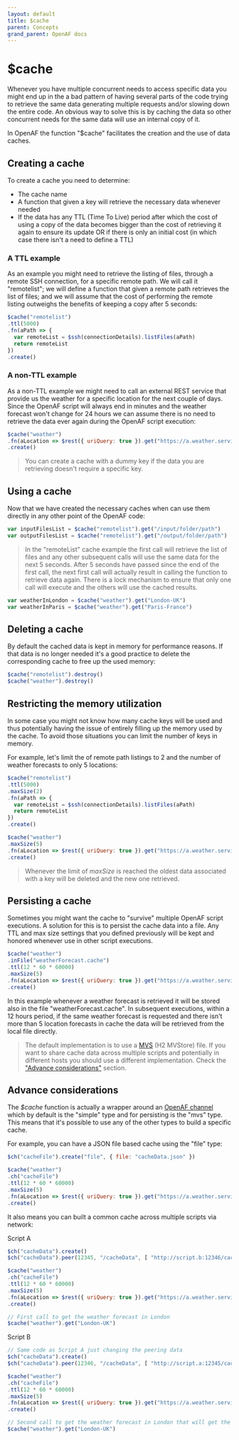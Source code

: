 ```yaml
---
layout: default
title: $cache
parent: Concepts
grand_parent: OpenAF docs
---
```

# $cache

Whenever you have multiple concurrent needs to access specific data you might end up in the a bad pattern of having several parts of the code trying to retrieve the same data generating multiple requests and/or slowing down the entire code. 
An obvious way to solve this is by caching the data so other concurrent needs for the same data will use an internal copy of it.

In OpenAF the function "$cache" facilitates the creation and the use of data caches.

## Creating a cache

To create a cache you need to determine:
* The cache name
* A function that given a key will retrieve the necessary data whenever needed
* If the data has any TTL (Time To Live) period after which the cost of using a copy of the data becomes bigger than the cost of retrieving it again to ensure its update OR if there is only an initial cost (in which case there isn't a need to define a TTL)

### A TTL example

As an example you might need to retrieve the listing of files, through a remote SSH connection, for a specific remote path. We will call it "remotelist"; we will define a function that given a remote path retrieves the list of files; and we will assume that the cost of performing the remote listing outweighs the benefits of keeping a copy after 5 seconds:

````javascript
$cache("remotelist")
.ttl(5000)
.fn(aPath => {
  var remoteList = $ssh(connectionDetails).listFiles(aPath)
  return remoteList
})
.create()
````

### A non-TTL example

As a non-TTL example we might need to call an external REST service that provide us the weather for a specific location for the next couple of days. Since the OpenAF script will always end in minutes and the weather forecast won't change for 24 hours we can assume there is no need to retrieve the data ever again during the OpenAF script execution:

````javascript
$cache("weather")
.fn(aLocation => $rest({ uriQuery: true }).get("https://a.weather.service", { loc: aLocation }))
.create()
````

> You can create a cache with a dummy key if the data you are retrieving doesn't require a specific key.

## Using a cache

Now that we have created the necessary caches when can use them directly in any other point of the OpenAF code:

````javascript
var inputFilesList = $cache("remotelist").get("/input/folder/path")
var outputFilesList = $cache("remotelist").get("/output/folder/path")
````

> In the "remoteList" cache example the first call will retrieve the list of files and any other subsequent calls will use the same data for the next 5 seconds. After 5 seconds have passed since the end of the first call, the next first call will actually result in calling the function to retrieve data again. There is a lock mechanism to ensure that only one call will execute and the others will use the cached results.

````javascript
var weatherInLondon = $cache("weather").get("London-UK")
var weatherInParis = $cache("weather").get("Paris-France")
````

## Deleting a cache

By default the cached data is kept in memory for performance reasons. If that data is no longer needed it's a good practice to delete the corresponding cache to free up the used memory:

````javascript
$cache("remotelist").destroy()
$cache("weather").destroy()
````

## Restricting the memory utilization

In some case you might not know how many cache keys will be used and thus potentially having the issue of entirely filling up the memory used by the cache. To avoid those situations you can limit the number of keys in memory.

For example, let's limit the of remote path listings to 2 and the number of weather forecasts to only 5 locations:

````javascript
$cache("remotelist")
.ttl(5000)
.maxSize(2)
.fn(aPath => {
  var remoteList = $ssh(connectionDetails).listFiles(aPath)
  return remoteList
})
.create()

$cache("weather")
.maxSize(5)
.fn(aLocation => $rest({ uriQuery: true }).get("https://a.weather.service", { loc: aLocation }))
.create()
````

> Whenever the limit of *maxSize* is reached the oldest data associated with a key will be deleted and the new one retrieved.

## Persisting a cache

Sometimes you might want the cache to "survive" multiple OpenAF script executions. A solution for this is to persist the cache data into a file. Any TTL and max size settings that you defined previously will be kept and honored whenever use in other script executions.

````javascript
$cache("weather")
.inFile("weatherForecast.cache")
.ttl(12 * 60 * 60000)
.maxSize(5)
.fn(aLocation => $rest({ uriQuery: true }).get("https://a.weather.service", { loc: aLocation }))
.create()
````

In this example whenever a weather forecast is retrieved it will be stored also in the file "weatherForecast.cache". In subsequent executions, within a 12 hours period, if the same weather forecast is requested and there isn't more than 5 location forecasts in cache the data will be retrieved from the local file directly.

> The default implementation is to use a [MVS](OpenAF-Channels.md#mvs) (H2 MVStore) file. If you want to share cache data across multiple scripts and potentially in different hosts you should use a different implementation. Check the ["Advance considerations"](#advance-considerations) section.

## Advance considerations

The *$cache* function is actually a wrapper around an [OpenAF channel](OpenAF-Channels.md) which by default is the "simple" type and for persisting is the "mvs" type. This means that it's possible to use any of the other types to build a specific cache. 

For example, you can have a JSON file based cache using the "file" type:

````javascript
$ch("cacheFile").create("file", { file: "cacheData.json" })

$cache("weather")
.ch("cacheFile")
.ttl(12 * 60 * 60000)
.maxSize(5)
.fn(aLocation => $rest({ uriQuery: true }).get("https://a.weather.service", { loc: aLocation }))
.create()
````

It also means you can built a common cache across multiple scripts via network:

Script A
````javascript
$ch("cacheData").create()
$ch("cacheData").peer(12345, "/cacheData", [ "http://script.b:12346/cacheData" ])

$cache("weather")
.ch("cacheFile")
.ttl(12 * 60 * 60000)
.maxSize(5)
.fn(aLocation => $rest({ uriQuery: true }).get("https://a.weather.service", { loc: aLocation }))
.create()

// First call to get the weather forecast in London
$cache("weather").get("London-UK")
````

Script B
````javascript
// Same code as Script A just changing the peering data
$ch("cacheData").create()
$ch("cacheData").peer(12346, "/cacheData", [ "http://script.a:12345/cacheData" ])

$cache("weather")
.ch("cacheFile")
.ttl(12 * 60 * 60000)
.maxSize(5)
.fn(aLocation => $rest({ uriQuery: true }).get("https://a.weather.service", { loc: aLocation }))
.create()

// Second call to get the weather forecast in London that will get the cached result from Script A
$cache("weather").get("London-UK")
````